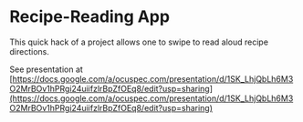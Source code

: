 # Recipe-Reading App

This quick hack of a project allows one to swipe to read aloud recipe directions.

See presentation at [https://docs.google.com/a/ocuspec.com/presentation/d/1SK_LhjQbLh6M3O2MrBOv1hPRgi24uiifzlrBpZfOEq8/edit?usp=sharing](https://docs.google.com/a/ocuspec.com/presentation/d/1SK_LhjQbLh6M3O2MrBOv1hPRgi24uiifzlrBpZfOEq8/edit?usp=sharing)